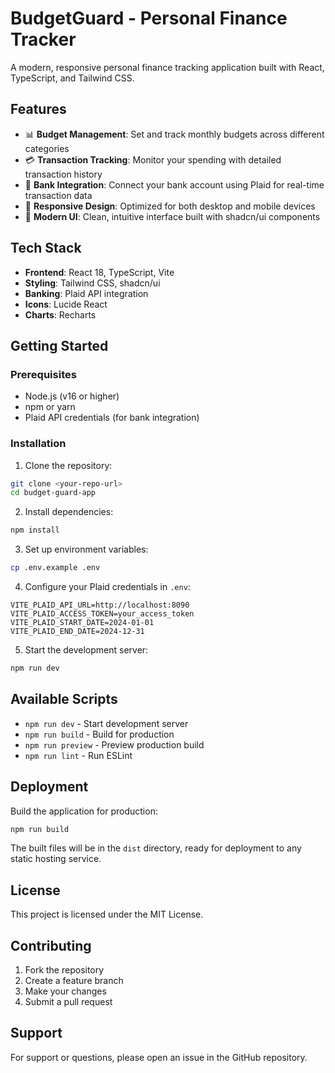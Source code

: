 # BudgetGuard - Personal Finance Tracker

A modern, responsive personal finance tracking application built with React, TypeScript, and Tailwind CSS.

## Features

- 📊 **Budget Management**: Set and track monthly budgets across different categories
- 💳 **Transaction Tracking**: Monitor your spending with detailed transaction history
- 🏦 **Bank Integration**: Connect your bank account using Plaid for real-time transaction data
- 📱 **Responsive Design**: Optimized for both desktop and mobile devices
- 🎨 **Modern UI**: Clean, intuitive interface built with shadcn/ui components

## Tech Stack

- **Frontend**: React 18, TypeScript, Vite
- **Styling**: Tailwind CSS, shadcn/ui
- **Banking**: Plaid API integration
- **Icons**: Lucide React
- **Charts**: Recharts

## Getting Started

### Prerequisites

- Node.js (v16 or higher)
- npm or yarn
- Plaid API credentials (for bank integration)

### Installation

1. Clone the repository:
```bash
git clone <your-repo-url>
cd budget-guard-app
```

2. Install dependencies:
```bash
npm install
```

3. Set up environment variables:
```bash
cp .env.example .env
```

4. Configure your Plaid credentials in `.env`:
```env
VITE_PLAID_API_URL=http://localhost:8090
VITE_PLAID_ACCESS_TOKEN=your_access_token
VITE_PLAID_START_DATE=2024-01-01
VITE_PLAID_END_DATE=2024-12-31
```

5. Start the development server:
```bash
npm run dev
```

## Available Scripts

- `npm run dev` - Start development server
- `npm run build` - Build for production
- `npm run preview` - Preview production build
- `npm run lint` - Run ESLint

## Deployment

Build the application for production:

```bash
npm run build
```

The built files will be in the `dist` directory, ready for deployment to any static hosting service.

## License

This project is licensed under the MIT License.

## Contributing

1. Fork the repository
2. Create a feature branch
3. Make your changes
4. Submit a pull request

## Support

For support or questions, please open an issue in the GitHub repository.